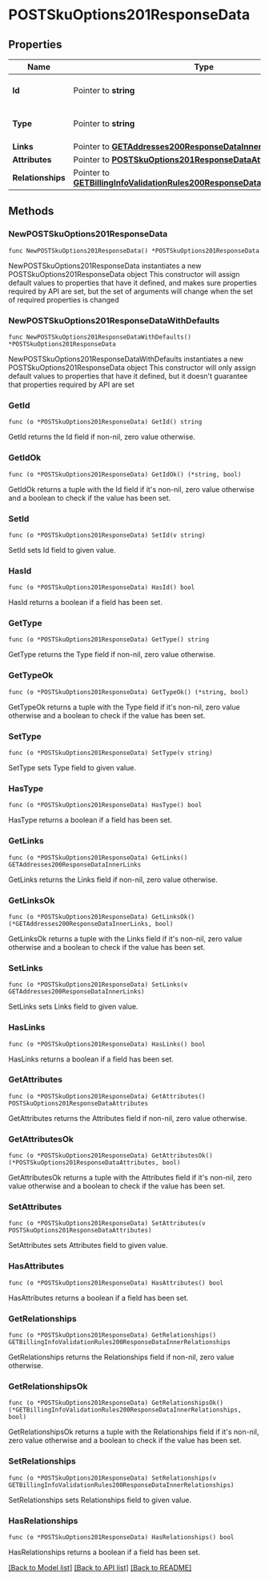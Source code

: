 # POSTSkuOptions201ResponseData

## Properties

Name | Type | Description | Notes
------------ | ------------- | ------------- | -------------
**Id** | Pointer to **string** | The resource&#39;s id | [optional] 
**Type** | Pointer to **string** | The resource&#39;s type | [optional] 
**Links** | Pointer to [**GETAddresses200ResponseDataInnerLinks**](GETAddresses200ResponseDataInnerLinks.md) |  | [optional] 
**Attributes** | Pointer to [**POSTSkuOptions201ResponseDataAttributes**](POSTSkuOptions201ResponseDataAttributes.md) |  | [optional] 
**Relationships** | Pointer to [**GETBillingInfoValidationRules200ResponseDataInnerRelationships**](GETBillingInfoValidationRules200ResponseDataInnerRelationships.md) |  | [optional] 

## Methods

### NewPOSTSkuOptions201ResponseData

`func NewPOSTSkuOptions201ResponseData() *POSTSkuOptions201ResponseData`

NewPOSTSkuOptions201ResponseData instantiates a new POSTSkuOptions201ResponseData object
This constructor will assign default values to properties that have it defined,
and makes sure properties required by API are set, but the set of arguments
will change when the set of required properties is changed

### NewPOSTSkuOptions201ResponseDataWithDefaults

`func NewPOSTSkuOptions201ResponseDataWithDefaults() *POSTSkuOptions201ResponseData`

NewPOSTSkuOptions201ResponseDataWithDefaults instantiates a new POSTSkuOptions201ResponseData object
This constructor will only assign default values to properties that have it defined,
but it doesn't guarantee that properties required by API are set

### GetId

`func (o *POSTSkuOptions201ResponseData) GetId() string`

GetId returns the Id field if non-nil, zero value otherwise.

### GetIdOk

`func (o *POSTSkuOptions201ResponseData) GetIdOk() (*string, bool)`

GetIdOk returns a tuple with the Id field if it's non-nil, zero value otherwise
and a boolean to check if the value has been set.

### SetId

`func (o *POSTSkuOptions201ResponseData) SetId(v string)`

SetId sets Id field to given value.

### HasId

`func (o *POSTSkuOptions201ResponseData) HasId() bool`

HasId returns a boolean if a field has been set.

### GetType

`func (o *POSTSkuOptions201ResponseData) GetType() string`

GetType returns the Type field if non-nil, zero value otherwise.

### GetTypeOk

`func (o *POSTSkuOptions201ResponseData) GetTypeOk() (*string, bool)`

GetTypeOk returns a tuple with the Type field if it's non-nil, zero value otherwise
and a boolean to check if the value has been set.

### SetType

`func (o *POSTSkuOptions201ResponseData) SetType(v string)`

SetType sets Type field to given value.

### HasType

`func (o *POSTSkuOptions201ResponseData) HasType() bool`

HasType returns a boolean if a field has been set.

### GetLinks

`func (o *POSTSkuOptions201ResponseData) GetLinks() GETAddresses200ResponseDataInnerLinks`

GetLinks returns the Links field if non-nil, zero value otherwise.

### GetLinksOk

`func (o *POSTSkuOptions201ResponseData) GetLinksOk() (*GETAddresses200ResponseDataInnerLinks, bool)`

GetLinksOk returns a tuple with the Links field if it's non-nil, zero value otherwise
and a boolean to check if the value has been set.

### SetLinks

`func (o *POSTSkuOptions201ResponseData) SetLinks(v GETAddresses200ResponseDataInnerLinks)`

SetLinks sets Links field to given value.

### HasLinks

`func (o *POSTSkuOptions201ResponseData) HasLinks() bool`

HasLinks returns a boolean if a field has been set.

### GetAttributes

`func (o *POSTSkuOptions201ResponseData) GetAttributes() POSTSkuOptions201ResponseDataAttributes`

GetAttributes returns the Attributes field if non-nil, zero value otherwise.

### GetAttributesOk

`func (o *POSTSkuOptions201ResponseData) GetAttributesOk() (*POSTSkuOptions201ResponseDataAttributes, bool)`

GetAttributesOk returns a tuple with the Attributes field if it's non-nil, zero value otherwise
and a boolean to check if the value has been set.

### SetAttributes

`func (o *POSTSkuOptions201ResponseData) SetAttributes(v POSTSkuOptions201ResponseDataAttributes)`

SetAttributes sets Attributes field to given value.

### HasAttributes

`func (o *POSTSkuOptions201ResponseData) HasAttributes() bool`

HasAttributes returns a boolean if a field has been set.

### GetRelationships

`func (o *POSTSkuOptions201ResponseData) GetRelationships() GETBillingInfoValidationRules200ResponseDataInnerRelationships`

GetRelationships returns the Relationships field if non-nil, zero value otherwise.

### GetRelationshipsOk

`func (o *POSTSkuOptions201ResponseData) GetRelationshipsOk() (*GETBillingInfoValidationRules200ResponseDataInnerRelationships, bool)`

GetRelationshipsOk returns a tuple with the Relationships field if it's non-nil, zero value otherwise
and a boolean to check if the value has been set.

### SetRelationships

`func (o *POSTSkuOptions201ResponseData) SetRelationships(v GETBillingInfoValidationRules200ResponseDataInnerRelationships)`

SetRelationships sets Relationships field to given value.

### HasRelationships

`func (o *POSTSkuOptions201ResponseData) HasRelationships() bool`

HasRelationships returns a boolean if a field has been set.


[[Back to Model list]](../README.md#documentation-for-models) [[Back to API list]](../README.md#documentation-for-api-endpoints) [[Back to README]](../README.md)


